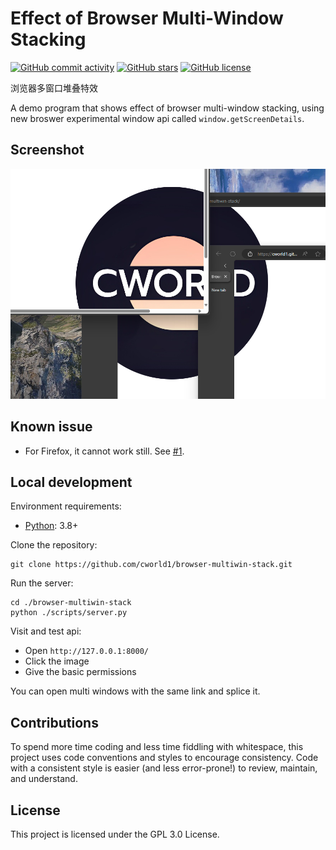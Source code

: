 # Effect of Browser Multi-Window Stacking

[![GitHub commit activity](https://img.shields.io/github/commit-activity/t/cworld1/browser-multiwin-stack?label=commits&style=flat-square)](https://github.com/cworld1/browser-multiwin-stack/commits)
[![GitHub stars](https://img.shields.io/github/stars/cworld1/browser-multiwin-stack?style=flat-square)](https://github.com/cworld1/browser-multiwin-stack/stargazers)
[![GitHub license](https://img.shields.io/github/license/cworld1/browser-multiwin-stack?style=flat-square)](https://github.com/cworld1/browser-multiwin-stack/blob/main/LICENSE)

浏览器多窗口堆叠特效

A demo program that shows effect of browser multi-window stacking, using new broswer experimental window api called `window.getScreenDetails`.

## Screenshot

![screenshot](src/screenshot.png)

## Known issue

- For Firefox, it cannot work still. See [#1](https://github.com/cworld1/browser-multiwin-stack/issues/1).

## Local development

Environment requirements:

- [Python](https://www.python.org/): 3.8+

Clone the repository:

```shell
git clone https://github.com/cworld1/browser-multiwin-stack.git
```

Run the server:

```shell
cd ./browser-multiwin-stack
python ./scripts/server.py
```

Visit and test api:

- Open `http://127.0.0.1:8000/`
- Click the image
- Give the basic permissions

You can open multi windows with the same link and splice it.

## Contributions

To spend more time coding and less time fiddling with whitespace, this project uses code conventions and styles to encourage consistency. Code with a consistent style is easier (and less error-prone!) to review, maintain, and understand.

<!-- ## Thanks -->

## License

This project is licensed under the GPL 3.0 License.
